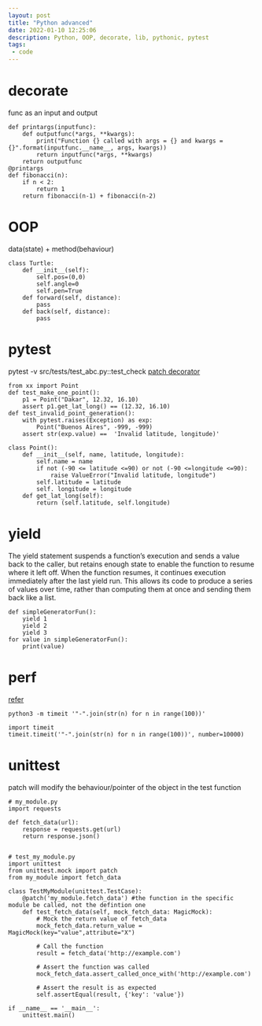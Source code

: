 ```yaml
---
layout: post
title: "Python advanced"
date: 2022-01-10 12:25:06
description: Python, OOP, decorate, lib, pythonic, pytest
tags:
 - code
---
```



# decorate
func as an input and output

```
def printargs(inputfunc):
	def outputfunc(*args, **kwargs):
		print("Function {} called with args = {} and kwargs = {}".format(inputfunc.__name__, args, kwargs))
		return inputfunc(*args, **kwargs)
	return outputfunc
@printargs
def fibonacci(n):
	if n < 2:
		return 1
	return fibonacci(n-1) + fibonacci(n-2)

```

# OOP
data(state) + method(behaviour)
```
class Turtle:
	def __init__(self):
		self.pos=(0,0)
		self.angle=0
		self.pen=True
	def forward(self, distance):
		pass
	def back(self, distance):
		pass

```

# pytest
pytest -v src/tests/test_abc.py::test_check
[patch decorator](https://www.fugue.co/blog/2016-02-11-python-mocking-101)
```
from xx import Point
def test_make_one_point():
	p1 = Point("Dakar", 12.32, 16.10)
	assert p1.get_lat_long() == (12.32, 16.10)
def test_invalid_point_generation():
	with pytest.raises(Exception) as exp:
		Point("Buenos Aires", -999, -999)
	assert str(exp.value) ==  'Invalid latitude, longitude)'

class Point():
	def __init__(self, name, latitude, longitude):
		self.name = name
		if not (-90 <= latitude <=90) or not (-90 <=longitude <=90):
			raise ValueError("Invalid latitude, longitude")
		self.latitude = latitude
		self. longitude = longitude
	def get_lat_long(self):
		return (self.latitude, self.longitude)

```
# yield
The yield statement suspends a function’s execution and sends a value back to the caller, but retains enough state to enable the function to resume where it left off. When the function resumes, it continues execution immediately after the last yield run. This allows its code to produce a series of values over time, rather than computing them at once and sending them back like a list.

```
def simpleGeneratorFun():
    yield 1
    yield 2
    yield 3
for value in simpleGeneratorFun():
    print(value)
```

# perf
[refer](https://jakevdp.github.io/PythonDataScienceHandbook/01.07-timing-and-profiling.html)
```
python3 -m timeit '"-".join(str(n) for n in range(100))'

import timeit
timeit.timeit('"-".join(str(n) for n in range(100))', number=10000)
```

# unittest
patch will modify the behaviour/pointer of the object in the test function
```
# my_module.py
import requests

def fetch_data(url):
    response = requests.get(url)
    return response.json()


# test_my_module.py
import unittest
from unittest.mock import patch
from my_module import fetch_data

class TestMyModule(unittest.TestCase):
    @patch('my_module.fetch_data') #the function in the specific module be called, not the defintion one
    def test_fetch_data(self, mock_fetch_data: MagicMock):
        # Mock the return value of fetch_data
        mock_fetch_data.return_value = MagicMock(key="value",attribute="X")

        # Call the function
        result = fetch_data('http://example.com')

        # Assert the function was called
        mock_fetch_data.assert_called_once_with('http://example.com')

        # Assert the result is as expected
        self.assertEqual(result, {'key': 'value'})

if __name__ == '__main__':
    unittest.main()
```
